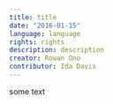 ```yaml
---
title: title
date: "2016-01-15"
language: language
rights: rights
description: description
creator: Rowan Ono
contributor: Ida Davis
---
```

<link rel="stylesheet" type="text/css" href="stylesheet.css"/>

some text
